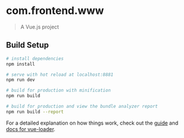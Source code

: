# com.frontend.www

> A Vue.js project

## Build Setup

``` bash
# install dependencies
npm install

# serve with hot reload at localhost:8881
npm run dev

# build for production with minification
npm run build

# build for production and view the bundle analyzer report
npm run build --report
```

For a detailed explanation on how things work, check out the [guide](http://vuejs-templates.github.io/webpack/) and [docs for vue-loader](http://vuejs.github.io/vue-loader).
